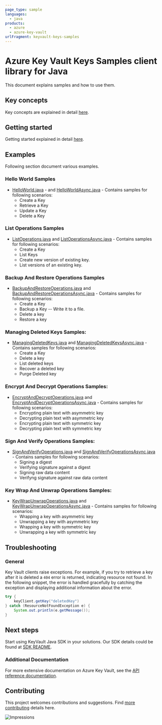 ```yaml
---
page_type: sample
languages:
  - java
products:
  - azure
  - azure-key-vault
urlFragment: keyvault-keys-samples
---
```

# Azure Key Vault Keys Samples client library for Java
This document explains samples and how to use them.

## Key concepts
Key concepts are explained in detail [here][SDK_README_KEY_CONCEPTS].

## Getting started
Getting started explained in detail [here][SDK_README_GETTING_STARTED].

## Examples
   Following section document various examples.
   
### Hello World Samples
* [HelloWorld.java][sample_helloWorld] - and [HelloWorldAsync.java][sample_helloWorldAsync] - Contains samples for following scenarios:
    * Create a Key
    * Retrieve a Key
    * Update a Key
    * Delete a Key

### List Operations Samples
* [ListOperations.java][sample_list] and [ListOperationsAsync.java][sample_listAsync] - Contains samples for following scenarios:
    * Create a Key
    * List Keys
    * Create new version of existing key.
    * List versions of an existing key.

### Backup And Restore Operations Samples
* [BackupAndRestoreOperations.java][sample_BackupRestore] and [BackupAndRestoreOperationsAsync.java][sample_BackupRestoreAsync] - Contains samples for following scenarios:
    * Create a Key
    * Backup a Key -- Write it to a file.
    * Delete a key
    * Restore a key

### Managing Deleted Keys Samples:
* [ManagingDeletedKeys.java][sample_ManageDeleted] and [ManagingDeletedKeysAsync.java][sample_ManageDeletedAsync] - Contains samples for following scenarios:
    * Create a Key
    * Delete a key
    * List deleted keys
    * Recover a deleted key
    * Purge Deleted key
    
### Encrypt And Decrypt Operations Samples:
* [EncryptAndDecryptOperations.java][sample_encryptDecrypt] and [EncryptAndDecryptOperationsAsync.java][sample_encryptDecryptAsync] - Contains samples for following scenarios:
    * Encrypting plain text with asymmetric key
    * Decrypting plain text with asymmetric key
    * Encrypting plain text with symmetric key
    * Decrypting plain text with symmetric key
    
### Sign And Verify Operations Samples:
* [SignAndVerifyOperations.java][sample_signVerify] and [SignAndVerifyOperationsAsync.java][sample_signVerifyAsync] - Contains samples for following scenarios:
    * Signing a digest
    * Verifying signature against a digest
    * Signing raw data content
    * Verifyng signature against raw data content
    
### Key Wrap And Unwrap Operations Samples:
* [KeyWrapUnwrapOperations.java][sample_wrapUnwrap] and [KeyWrapUnwrapOperationsAsync.java][sample_wrapUnwrapAsync] - Contains samples for following scenarios:
    * Wrapping a key with asymmetric key
    * Unwrapping a key with asymmetric key
    * Wrapping a key with symmetric key
    * Unwrapping a key with symmetric key

## Troubleshooting
### General
Key Vault clients raise exceptions. For example, if you try to retrieve a key after it is deleted a `404` error is returned, indicating resource not found. In the following snippet, the error is handled gracefully by catching the exception and displaying additional information about the error.
```java
try {
    keyClient.getKey("deletedKey")
} catch (ResourceNotFoundException e) {
    System.out.println(e.getMessage());
}
```

## Next steps
Start using KeyVault Java SDK in your solutions. Our SDK details could be found at [SDK README][KEYS_SDK_README]. 

###  Additional Documentation
For more extensive documentation on Azure Key Vault, see the [API reference documentation][azkeyvault_rest].

## Contributing
This project welcomes contributions and suggestions. Find [more contributing][SDK_README_CONTRIBUTING] details here.

<!-- LINKS -->
[KEYS_SDK_README]: https://github.com/Azure/azure-sdk-for-java/blob/master/sdk/keyvault/azure-security-keyvault-keys/README.md
[SDK_README_CONTRIBUTING]: https://github.com/Azure/azure-sdk-for-java/blob/master/sdk/keyvault/azure-security-keyvault-keys/README.md#contributing
[SDK_README_GETTING_STARTED]: https://github.com/Azure/azure-sdk-for-java/blob/master/sdk/keyvault/azure-security-keyvault-keys/README.md#getting-started
[SDK_README_KEY_CONCEPTS]: https://github.com/Azure/azure-sdk-for-java/blob/master/sdk/keyvault/azure-security-keyvault-keys/README.md#key-concepts
[azkeyvault_rest]: https://docs.microsoft.com/rest/api/keyvault/
[sample_helloWorld]: https://github.com/Azure/azure-sdk-for-java/blob/master/sdk/keyvault/azure-security-keyvault-keys/src/samples/java/com/azure/security/keyvault/keys/HelloWorld.java
[sample_helloWorldAsync]: https://github.com/Azure/azure-sdk-for-java/blob/master/sdk/keyvault/azure-security-keyvault-keys/src/samples/java/com/azure/security/keyvault/keys/HelloWorldAsync.java
[sample_list]: https://github.com/Azure/azure-sdk-for-java/blob/master/sdk/keyvault/azure-security-keyvault-keys/src/samples/java/com/azure/security/keyvault/keys/ListOperations.java
[sample_listAsync]: https://github.com/Azure/azure-sdk-for-java/blob/master/sdk/keyvault/azure-security-keyvault-keys/src/samples/java/com/azure/security/keyvault/keys/ListOperationsAsync.java
[sample_BackupRestore]: https://github.com/Azure/azure-sdk-for-java/blob/master/sdk/keyvault/azure-security-keyvault-keys/src/samples/java/com/azure/security/keyvault/keys/BackupAndRestoreOperations.java
[sample_BackupRestoreAsync]: https://github.com/Azure/azure-sdk-for-java/blob/master/sdk/keyvault/azure-security-keyvault-keys/src/samples/java/com/azure/security/keyvault/keys/BackupAndRestoreOperationsAsync.java
[sample_ManageDeleted]: https://github.com/Azure/azure-sdk-for-java/blob/master/sdk/keyvault/azure-security-keyvault-keys/src/samples/java/com/azure/security/keyvault/keys/ManagingDeletedKeys.java
[sample_ManageDeletedAsync]: https://github.com/Azure/azure-sdk-for-java/blob/master/sdk/keyvault/azure-security-keyvault-keys/src/samples/java/com/azure/security/keyvault/keys/ManagingDeletedKeysAsync.java
[sample_encryptDecrypt]: https://github.com/Azure/azure-sdk-for-java/blob/master/sdk/keyvault/azure-security-keyvault-keys/src/samples/java/com/azure/security/keyvault/keys/cryptography/EncryptDecryptOperations.java
[sample_encryptDecryptAsync]: https://github.com/Azure/azure-sdk-for-java/blob/master/sdk/keyvault/azure-security-keyvault-keys/src/samples/java/com/azure/security/keyvault/keys/cryptography/EncryptDecryptOperationsAsync.java
[sample_signVerify]: https://github.com/Azure/azure-sdk-for-java/blob/master/sdk/keyvault/azure-security-keyvault-keys/src/samples/java/com/azure/security/keyvault/keys/cryptography/SignVerifyOperations.java
[sample_signVerifyAsync]: https://github.com/Azure/azure-sdk-for-java/blob/master/sdk/keyvault/azure-security-keyvault-keys/src/samples/java/com/azure/security/keyvault/keys/cryptography/SignVerifyOperationsAsync.java
[sample_wrapUnwrap]: https://github.com/Azure/azure-sdk-for-java/blob/master/sdk/keyvault/azure-security-keyvault-keys/src/samples/java/com/azure/security/keyvault/keys/cryptography/KeyWrapUnwrapOperations.java
[sample_wrapUnwrapAsync]: https://github.com/Azure/azure-sdk-for-java/blob/master/sdk/keyvault/azure-security-keyvault-keys/src/samples/java/com/azure/security/keyvault/keys/cryptography/KeyWrapUnwrapOperationsAsync.java

![Impressions](https://azure-sdk-impressions.azurewebsites.net/api/impressions/azure-sdk-for-java%2Fsdk%2Fkeyvault%2Fazure-security-keyvault-keys%2Fsrc%2Fsamples%2FREADME.png)
